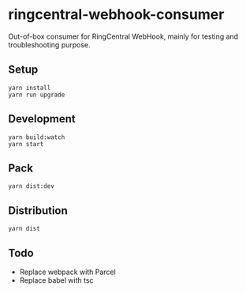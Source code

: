 # ringcentral-webhook-consumer

Out-of-box consumer for RingCentral WebHook, mainly for testing and troubleshooting purpose.


## Setup

```
yarn install
yarn run upgrade
```


## Development

```
yarn build:watch
yarn start
```


## Pack

```
yarn dist:dev
```


## Distribution

```
yarn dist
```


## Todo

- Replace webpack with Parcel
- Replace babel with tsc
